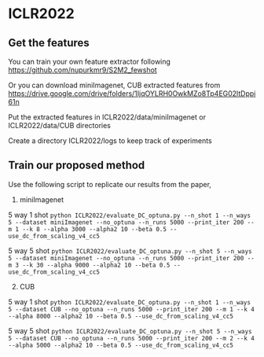 # ICLR2022

## Get the features
You can train your own feature extractor following https://github.com/nupurkmr9/S2M2_fewshot

Or you can download miniImagenet, CUB extracted features from https://drive.google.com/drive/folders/1IjqOYLRH0OwkMZo8Tp4EG02ltDppi61n

Put the extracted features in ICLR2022/data/miniImagenet or ICLR2022/data/CUB directories

Create a directory ICLR2022/logs to keep track of experiments

## Train our proposed method
Use the following script to replicate our results from the paper,

1. miniImagenet

5 way 1 shot
```python ICLR2022/evaluate_DC_optuna.py --n_shot 1 --n_ways 5 --dataset miniImagenet --no_optuna --n_runs 5000 --print_iter 200 --m 1 --k 8 --alpha 3000 --alpha2 10 --beta 0.5 --use_dc_from_scaling_v4_cc5```

5 way 5 shot
```python ICLR2022/evaluate_DC_optuna.py --n_shot 5 --n_ways 5 --dataset miniImagenet --no_optuna --n_runs 5000 --print_iter 200 --m 3 --k 30 --alpha 9000 --alpha2 10 --beta 0.5 --use_dc_from_scaling_v4_cc5```

2. CUB

5 way 1 shot
```python ICLR2022/evaluate_DC_optuna.py --n_shot 1 --n_ways 5 --dataset CUB --no_optuna --n_runs 5000 --print_iter 200 --m 1 --k 4 --alpha 8000 --alpha2 10 --beta 0.5 --use_dc_from_scaling_v4_cc5```

5 way 5 shot
```python ICLR2022/evaluate_DC_optuna.py --n_shot 5 --n_ways 5 --dataset CUB --no_optuna --n_runs 5000 --print_iter 200 --m 2 --k 4 --alpha 5000 --alpha2 10 --beta 0.5 --use_dc_from_scaling_v4_cc5```

